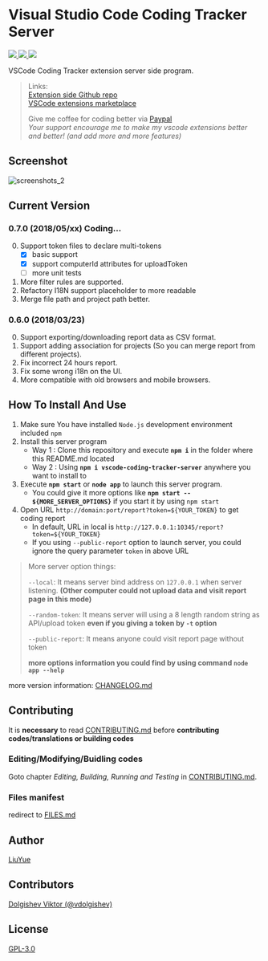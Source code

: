 # Visual Studio Code Coding Tracker Server

<a href="https://www.npmjs.com/package/vscode-coding-tracker-server">
<img src="https://img.shields.io/npm/v/vscode-coding-tracker-server.svg?style=flat-square" />
</a>
<a href="https://travis-ci.org/hangxingliu/vscode-coding-tracker-server">
<img src="https://img.shields.io/travis/hangxingliu/vscode-coding-tracker-server/master.svg?style=flat-square&label=master" />
</a>
<a href="https://travis-ci.org/hangxingliu/vscode-coding-tracker-server">
<img src="https://img.shields.io/travis/hangxingliu/vscode-coding-tracker-server/develop.svg?style=flat-square&label=dev" />
</a>

VSCode Coding Tracker extension server side program.    

> Links:  
> [Extension side Github repo](https://github.com/hangxingliu/vscode-coding-tracker)   
> [VSCode extensions marketplace](https://marketplace.visualstudio.com/items?itemName=hangxingliu.vscode-coding-tracker)   
>
> Give me coffee for coding better via [Paypal](https://www.paypal.me/hangxingliu)   
> *Your support encourage me to make my vscode extensions better and better! (and add more and more features)*

## Screenshot

![screenshots_2](screenshots/2.jpg)

## Current Version

### 0.7.0 (2018/05/xx) **Coding...**

0. Support token files to declare multi-tokens
	- [x] basic support
	- [x] support computerId attributes for uploadToken
	- [ ] more unit tests
1. More filter rules are supported.
2. Refactory I18N support placeholder to more readable
3. Merge file path and project path better.

### 0.6.0 (2018/03/23)

0. Support exporting/downloading report data as CSV format.
1. Support adding association for projects (So you can merge report from different projects).
2. Fix incorrect 24 hours report.
3. Fix some wrong i18n on the UI.
4. More compatible with old browsers and mobile browsers.

## How To Install And Use

1. Make sure You have installed `Node.js` development environment included `npm`
2. Install this server program
	- Way 1 : Clone this repository and execute **`npm i`** in the folder where this README.md located 
	- Way 2 : Using **`npm i vscode-coding-tracker-server`** anywhere you want to install to
3. Execute **`npm start`** or **`node app`** to launch this server program. 
	- You could give it more options like **`npm start -- ${MORE_SERVER_OPTIONS}`** if you start it by using `npm start`
4. Open URL `http://domain:port/report?token=${YOUR_TOKEN}` to get coding report
	- In default, URL in local is `http://127.0.0.1:10345/report?token=${YOUR_TOKEN}`
	- If you using `--public-report` option to launch server, you could ignore the query parameter `token` in above URL

> More server option things:
>
> `--local`: It means server bind address on `127.0.0.1` when server listening.
> **(Other computer could not upload data and visit report page in this mode)**
>
> `--random-token`: It means server will using a 8 length random string as API/upload token
>  **even if you giving a token by `-t` option**
>
> `--public-report`: It means anyone could visit report page without token
> 
> **more options information you could find by using command `node app --help`**

more version information: [CHANGELOG.md](CHANGELOG.md)

## Contributing

It is **necessary** to read [CONTRIBUTING.md](CONTRIBUTING.md) before **contributing codes/translations or building codes**

### Editing/Modifying/Buidling codes

Goto chapter *Editing, Building, Running and Testing* in [CONTRIBUTING.md](CONTRIBUTING.md).

### Files manifest

redirect to [FILES.md](docs/FILES.md)

## Author

[LiuYue](https://github.com/hangxingliu)

## Contributors

[Dolgishev Viktor (@vdolgishev)][vdolgishev]

## License

[GPL-3.0](LICENSE)

[vdolgishev]: https://github.com/vdolgishev
